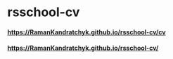 # rsschool-cv
#### https://RamanKandratchyk.github.io/rsschool-cv/cv
#### https://RamanKandratchyk.github.io/rsschool-cv/

